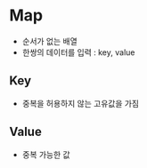 Map
=======
+ 순서가 없는 배열
+ 한쌍의 데이터를 입력 : key, value


Key
-------
+ 중복을 허용하지 않는 고유값을 가짐


Value
--------
+ 중복 가능한 값
